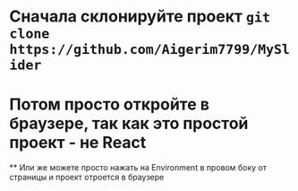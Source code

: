 **Сначала склонируйте проект**
```git clone https://github.com/Aigerim7799/MySlider```
===
**Потом просто откройте в браузере, так как это простой проект - не React**
===
** Или же можете просто нажать на Environment в провом боку от страницы и проект отроется в браузере

